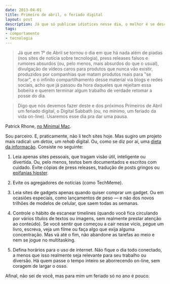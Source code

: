 ```yaml
---
date: 2013-04-01
title: Primeiro de abril, o feriado digital
layout: post
description: Já que só publicam idiotices nesse dia, o melhor é se desconectar
tags: 
- comportamento
- tecnologia
---
```


> Já que em 1º de Abril se tornou o dia em que há nada além de piadas (nos sites de notícia sobre tecnologia), press releases falsos e rumores absurdos (ou, pelo menos, mais absurdos do que o usual), divulgação de vídeos caros para produtos que nunca vão existir, produzidos por companhias que matam produtos reais para "se focar", e o infinito compartilhamento desse material via blogs e redes sociais, acho que já passou da hora daqueles que rejeitam essa bobeira e querem terminar algum trabalho de verdade retomar a posse do dia.

> Digo que nós devemos fazer deste e dos próximos Primeiros de Abril um feriado digital, o Digital Sabbath (ou, no mínimo, um feriado da vida on-line). Usaremos esse dia pra dar uma pausa.

Patrick Rhone, [no Minimal Mac](http://minimalmac.com/post/46821491473/i-declare-april-1st-digital-sabbatical-day).

Sou parceiro. E, praticamente, não li tech sites hoje. Mas sugiro um projeto mais radical: um *detox*, um *rehab* digital. Ou, como se diz por aí, uma [dieta da informação](http://www.informationdiet.com/). Consiste no seguinte:

1. Leia apenas sites pessoais, que tragam visão útil, inteligente ou divertida. Ou, pelo menos, textos bem documentados e escritos com cuidado. Evite cópias de press releases, tradução de posts gringos ou [epifanias hipster](http://papodehomem.com.br/viciados-em-epifanias-dr-wtf-1/).

2. Evite os agregadores de notícias (como TechMeme).

3. Leia sites de gadgets apenas quando quiser comprar um gadget. Ou em ocasiões especiais, como lançamentos de peso — e não dos novos trilhões de modelos de celular, que saem todas as semanas.

4. Controle o hábito de escanear timelines (quando você fica circulando por vários títulos de textos ou imagens, sem realmente prestar atenção ao conteúdo). Se você sentir que começou a cair nesse vício, pegue um livro, escreva, veja um filme ou faça algo que exija alguma concentração. Mas vá até o fim, não abandone as tarefas ao meio e nem se jogue no multitasking.

5. Defina horários para o uso de internet. Não fique o dia todo conectado, a menos que isso realmente seja relevante para seu trabalho ou diversão. Há quem passe o tempo inteiro se aborrecendo on-line, sem coragem de largar o osso.

Afinal, não sei de você, mas para mim um feriado só no ano é pouco.